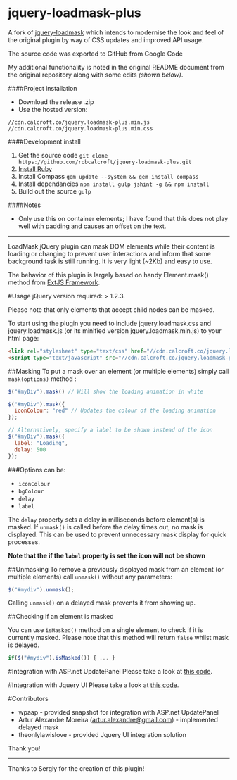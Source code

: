 # jquery-loadmask-plus

A fork of [jquery-loadmask](https://code.google.com/p/jquery-loadmask/) which intends to modernise the look and feel of the original plugin by way of CSS updates and improved API usage.

The source code was exported to GitHub from Google Code

My additional functionality is noted in the original README document from the original repository along with some edits *(shown below)*.

####Project installation
- Download the release .zip
- Use the hosted version:
```
//cdn.calcroft.co/jquery.loadmask-plus.min.js
//cdn.calcroft.co/jquery.loadmask-plus.min.css
```

####Development install
1. Get the source code `git clone https://github.com/robcalcroft/jquery-loadmask-plus.git`
2. [Install Ruby](https://www.ruby-lang.org/en/downloads/)
3. Install Compass `gem update --system && gem install compass`
4. Install dependancies `npm install gulp jshint -g && npm install`
5. Build out the source `gulp`

####Notes
- Only use this on container elements; I have found that this does not play well with padding and causes an offset on the text.


---

LoadMask jQuery plugin can mask DOM elements while their content is loading or changing to prevent user interactions and inform that some background task is still running. It is very light (~2Kb) and easy to use.

The behavior of this plugin is largely based on handy Element.mask() method from [ExtJS Framework](http://extjs.com/deploy/dev/examples/form/xml-form.html).

#Usage
jQuery version required: > 1.2.3.

Please note that only elements that accept child nodes can be masked.

To start using the plugin you need to include jquery.loadmask.css and jquery.loadmask.js (or its minified version jquery.loadmask.min.js) to your html page:

```html
<link rel="stylesheet" type="text/css" href="//cdn.calcroft.co/jquery.loadmask-plus.min.css" />
<script type="text/javascript" src="//cdn.calcroft.co/jquery.loadmask-plus.min.js"></script>
```

##Masking
To put a mask over an element (or multiple elements) simply call `mask(options)` method :

```javascript
$("#myDiv").mask() // Will show the loading animation in white

$("#myDiv").mask({
  iconColour: "red" // Updates the colour of the loading animation
});

// Alternatively, specify a label to be shown instead of the icon
$("#myDiv").mask({
  label: "Loading",
  delay: 500
});
```

###Options can be:
- `iconColour`
- `bgColour`
- `delay`
- `label`

The `delay` property sets a delay in milliseconds before element(s) is masked. If `unmask()` is called before the delay times out, no mask is displayed. This can be used to prevent unnecessary mask display for quick processes.

**Note that the if the `label` property is set the icon will not be shown**

##Unmasking
To remove a previously displayed mask from an element (or multiple elements) call `unmask()` without any parameters:

```javascript
$("#mydiv").unmask();
```

Calling `unmask()` on a delayed mask prevents it from showing up.

##Checking if an element is masked

You can use `isMasked()` method on a single element to check if it is currently masked. Please note that this method will return `false` whilst mask is delayed.

```javascript
if($("#mydiv").isMasked()) { ... }
```

#Integration with ASP.net UpdatePanel
Please take a look at [this code](http://plugins.jquery.com/node/10817).

#Integration with Jquery UI
Please take a look at [this code](http://code.google.com/p/jquery-loadmask/issues/detail?id=4&can=1).

#Contributors
 - wpaap - provided snapshot for integration with ASP.net UpdatePanel
 - Artur Alexandre Moreira (artur.alexandre@gmail.com) - implemented delayed mask
 - theonlylawislove - provided Jquery UI integration solution

Thank you!

---

Thanks to Sergiy for the creation of this plugin!

